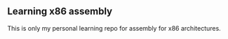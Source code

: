 ## Learning x86 assembly

This is only my personal learning repo for assembly for x86 architectures.
